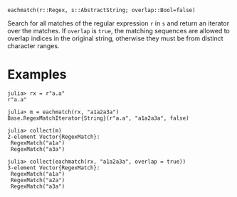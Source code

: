 ```
eachmatch(r::Regex, s::AbstractString; overlap::Bool=false)
```

Search for all matches of the regular expression `r` in `s` and return an iterator over the matches. If `overlap` is `true`, the matching sequences are allowed to overlap indices in the original string, otherwise they must be from distinct character ranges.

# Examples

```jldoctest
julia> rx = r"a.a"
r"a.a"

julia> m = eachmatch(rx, "a1a2a3a")
Base.RegexMatchIterator{String}(r"a.a", "a1a2a3a", false)

julia> collect(m)
2-element Vector{RegexMatch}:
 RegexMatch("a1a")
 RegexMatch("a3a")

julia> collect(eachmatch(rx, "a1a2a3a", overlap = true))
3-element Vector{RegexMatch}:
 RegexMatch("a1a")
 RegexMatch("a2a")
 RegexMatch("a3a")
```

